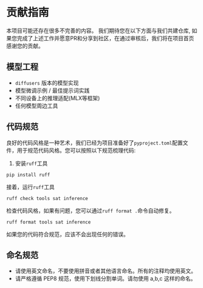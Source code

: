 # 贡献指南

本项目可能还存在很多不完善的内容。 我们期待您在以下方面与我们共建仓库, 如果您完成了上述工作并愿意PR和分享到社区，在通过审核后，我们将在项目首页感谢您的贡献。

## 模型工程

- `diffusers` 版本的模型实现
- 模型微调示例 / 最佳提示词实践
- 不同设备上的推理适配(MLX等框架)
- 任何模型周边工具

## 代码规范

良好的代码风格是一种艺术，我们已经为项目准备好了`pyproject.toml`配置文件，用于规范代码风格。您可以按照以下规范梳理代码:

1. 安装`ruff`工具

```shell
pip install ruff
```

接着，运行`ruff`工具

```shell
ruff check tools sat inference
```

检查代码风格，如果有问题，您可以通过`ruff format .`命令自动修复。

```shell
ruff format tools sat inference
```

如果您的代码符合规范，应该不会出现任何的错误。

## 命名规范

- 请使用英文命名，不要使用拼音或者其他语言命名。所有的注释均使用英文。
- 请严格遵循 PEP8 规范，使用下划线分割单词。请勿使用 a,b,c 这样的命名。
